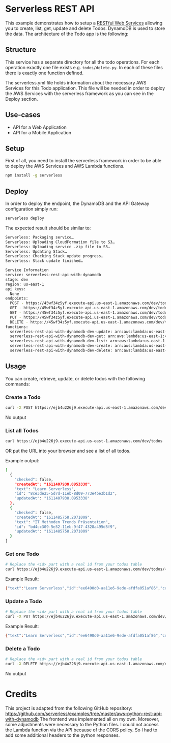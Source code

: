 <!--
title: 'AWS Serverless REST API with DynamoDB store example in Python'
description: 'This example demonstrates how to setup a RESTful Web Service allowing you to create, list, get, update and delete Todos. DynamoDB is used to store the data.'
layout: Doc
framework: v1
platform: AWS
language: Python
authorLink: 'https://github.com/godfreyhobbs'
authorName: 'Godfrey Hobbs'
authorAvatar: 'https://avatars1.githubusercontent.com/u/8434141?v=4&s=140'
-->
# Serverless REST API

This example demonstrates how to setup a [RESTful Web Services](https://en.wikipedia.org/wiki/Representational_state_transfer#Applied_to_web_services) allowing you to create, list, get, update and delete Todos. DynamoDB is used to store the data.
The architecture of the Todo app is the following:


## Structure

This service has a separate directory for all the todo operations. For each operation exactly one file exists e.g. `todos/delete.py`. In each of these files there is exactly one function defined.

The serverless.yml file holds information about the necessary AWS Services for this Todo application. This file will be needed in order to deploy the AWS Services with the serverless framework as you can see in the Deploy section.

## Use-cases

- API for a Web Application
- API for a Mobile Application

## Setup
First of all, you need to install the serverless framework in order to be able to deploy the AWS Services and AWS Lambda functions.

```bash
npm install -g serverless
```

## Deploy

In order to deploy the endpoint, the DynamoDB and the API Gateway configuration simply run:

```bash
serverless deploy
```

The expected result should be similar to:

```bash
Serverless: Packaging service…
Serverless: Uploading CloudFormation file to S3…
Serverless: Uploading service .zip file to S3…
Serverless: Updating Stack…
Serverless: Checking Stack update progress…
Serverless: Stack update finished…

Service Information
service: serverless-rest-api-with-dynamodb
stage: dev
region: us-east-1
api keys:
  None
endpoints:
  POST - https://45wf34z5yf.execute-api.us-east-1.amazonaws.com/dev/todos
  GET - https://45wf34z5yf.execute-api.us-east-1.amazonaws.com/dev/todos
  GET - https://45wf34z5yf.execute-api.us-east-1.amazonaws.com/dev/todos/{id}
  PUT - https://45wf34z5yf.execute-api.us-east-1.amazonaws.com/dev/todos/{id}
  DELETE - https://45wf34z5yf.execute-api.us-east-1.amazonaws.com/dev/todos/{id}
functions:
  serverless-rest-api-with-dynamodb-dev-update: arn:aws:lambda:us-east-1:488110005556:function:serverless-rest-api-with-dynamodb-dev-update
  serverless-rest-api-with-dynamodb-dev-get: arn:aws:lambda:us-east-1:488110005556:function:serverless-rest-api-with-dynamodb-dev-get
  serverless-rest-api-with-dynamodb-dev-list: arn:aws:lambda:us-east-1:488110005556:function:serverless-rest-api-with-dynamodb-dev-list
  serverless-rest-api-with-dynamodb-dev-create: arn:aws:lambda:us-east-1:488110005556:function:serverless-rest-api-with-dynamodb-dev-create
  serverless-rest-api-with-dynamodb-dev-delete: arn:aws:lambda:us-east-1:488110005556:function:serverless-rest-api-with-dynamodb-dev-delete
```

## Usage

You can create, retrieve, update, or delete todos with the following commands:

### Create a Todo

```bash
curl -X POST https://ejb4u226j9.execute-api.us-east-1.amazonaws.com/dev/todos --data '{ "text": "Learn Serverless" }'
```

No output

### List all Todos

```bash
curl https://ejb4u226j9.execute-api.us-east-1.amazonaws.com/dev/todos
```
OR put the URL into your browser and see a list of all todos.

Example output:
```bash
[
  {
    "checked": false,
    "createdAt": "1611407938.0953338",
    "text": "Learn Serverless",
    "id": "8ce3de25-5d7d-11eb-8d09-773e4be3b1d2",
    "updatedAt": "1611407938.0953338"
  },
  {
    "checked": false,
    "createdAt": "1611485758.2071009",
    "text": "IT Methoden Trends Präsentation",
    "id": "bd4cc309-5e32-11eb-9f47-4328a495d5f9",
    "updatedAt": "1611485758.2071009"
  }
]
```

### Get one Todo

```bash
# Replace the <id> part with a real id from your todos table
curl https://ejb4u226j9.execute-api.us-east-1.amazonaws.com/dev/todos/<id>
```

Example Result:
```bash
{"text":"Learn Serverless","id":"ee6490d0-aa11e6-9ede-afdfa051af86","createdAt":1479138570824,"checked":false,"updatedAt":1479138570824}
```

### Update a Todo

```bash
# Replace the <id> part with a real id from your todos table
curl -X PUT https://ejb4u226j9.execute-api.us-east-1.amazonaws.com/dev/todos/<id> --data '{ "text": "Learn Serverless", "checked": true }'
```

Example Result:
```bash
{"text":"Learn Serverless","id":"ee6490d0-aa11e6-9ede-afdfa051af86","createdAt":1479138570824,"checked":true,"updatedAt":1479138570824}
```

### Delete a Todo

```bash
# Replace the <id> part with a real id from your todos table
curl -X DELETE https://ejb4u226j9.execute-api.us-east-1.amazonaws.com/dev/todos/<id>
```

No output

# Credits
This project is adapted from the following GitHub repository: https://github.com/serverless/examples/tree/master/aws-python-rest-api-with-dynamodb
The frontend was implemented all on my own. Moreover, some adjustments were necessary to the Python files. I could not access the Lambda function via the API because of the CORS policy. So I had to add some additional headers to the python responses.
